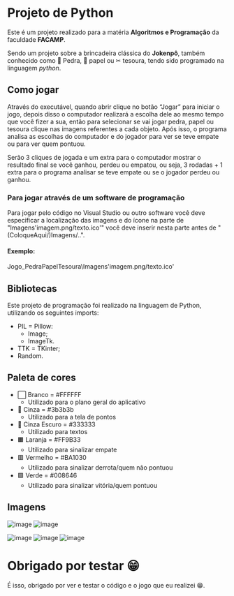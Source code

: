# Projeto de Python

Este é um projeto realizado para a matéria **Algoritmos e Programação** da faculdade **FACAMP**.

Sendo um projeto sobre a brincadeira clássica do **Jokenpô**, também conhecido como 🧱 Pedra, 📝 papel ou ✂ tesoura, tendo sido programado na linguagem _python_.


## Como jogar

Através do executável,  quando abrir clique no botão “Jogar” para iniciar o jogo, depois disso o computador realizará a escolha dele ao mesmo tempo que você fizer a sua, então
para selecionar se vai jogar pedra, papel ou tesoura clique nas imagens referentes a cada objeto. Após isso, o programa analisa as escolhas do computador e do jogador para ver se teve empate ou para ver quem pontuou.

Serão 3 cliques de jogada e um extra para o computador mostrar o resultado final se você ganhou, perdeu ou empatou, ou seja, 3 rodadas + 1 extra para o programa analisar se teve empate ou se o jogador perdeu ou ganhou.

### Para jogar através de um software de programação

Para jogar pelo código no Visual Studio ou outro software você deve especificar a localização das imagens e do ícone na parte de "Imagens\'imagem.png/texto.ico'"  você deve inserir nesta parte antes de "(ColoqueAqui/)Imagens/..".

#### Exemplo:

Jogo_PedraPapelTesoura\Imagens\'imagem.png/texto.ico'


## Bibliotecas
Este projeto de programação foi realizado na linguagem de Python, utilizando os seguintes imports:
- PIL = Pillow:
    * Image;
    * ImageTk.
- TTK = TKinter;
- Random.


## Paleta de cores
- ⬜ Branco = #FFFFFF
    * Utilizado para o plano geral do aplicativo
- 🔳 Cinza = #3b3b3b
    * Utilizado para a tela de pontos
- 🔳 Cinza Escuro = #333333
    * Utilizado para textos
- 🟧 Laranja = #FF9B33
    * Utilizado para sinalizar empate
- 🟥 Vermelho = #BA1030
    * Utilizado para sinalizar derrota/quem não pontuou
- 🟩 Verde  = #008646
    * Utilizado para sinalizar vitória/quem pontuou


## Imagens
![image](https://github.com/user-attachments/assets/c1e12e5d-fbc0-4171-b337-00f920462d3c)
![image](https://github.com/user-attachments/assets/ce8c65e7-7787-4373-b3a3-a772721bda8f)

![image](https://github.com/user-attachments/assets/6fdacf8d-c850-4204-96da-859746923f62)
![image](https://github.com/user-attachments/assets/2c80edd8-a427-43af-a6ea-e632190df316)
![image](https://github.com/user-attachments/assets/9441bacd-78fa-4d33-8204-4bc351298581)



# Obrigado por testar 😁
É isso, obrigado por ver e testar o código e o jogo que eu realizei 😁.
